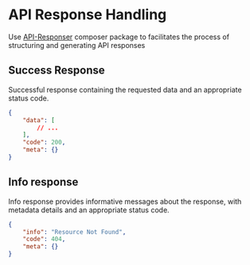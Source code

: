 # API Response Handling

Use [API-Responser](https://github.com/multividas/api-responser) composer package to facilitates the process of structuring and generating API responses

## Success Response

Successful response containing the requested data and an appropriate status code.

```json
{
    "data": [
        // ...
    ],
    "code": 200,
    "meta": {}
}
```

## Info response

Info response provides informative messages about the response, with metadata details and an appropriate status code.

```json
{
    "info": "Resource Not Found",
    "code": 404,
    "meta": {}
}
```

